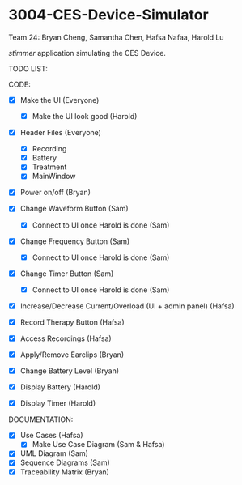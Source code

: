 # 3004-CES-Device-Simulator

Team 24: Bryan Cheng, Samantha Chen, Hafsa Nafaa, Harold Lu

_stimmer_ application simulating the CES Device.

TODO LIST:

CODE:
- [x] Make the UI (Everyone)
  - [x] Make the UI look good (Harold)
- [x] Header Files (Everyone)
  - [x] Recording 
  - [x] Battery
  - [x] Treatment
  - [x] MainWindow
- [x] Power on/off (Bryan)
- [x] Change Waveform Button (Sam)
  - [x] Connect to UI once Harold is done (Sam)
- [x] Change Frequency Button (Sam)
  - [x] Connect to UI once Harold is done (Sam)
- [x] Change Timer Button (Sam)
  - [x] Connect to UI once Harold is done (Sam)
- [x] Increase/Decrease Current/Overload (UI + admin panel) (Hafsa)
- [x] Record Therapy Button (Hafsa)
- [x] Access Recordings (Hafsa)
- [x] Apply/Remove Earclips (Bryan)
- [x] Change Battery Level (Bryan)
- [x] Display Battery (Harold)
- [x] Display Timer (Harold)


DOCUMENTATION:
- [x] Use Cases (Hafsa)
  - [x] Make Use Case Diagram (Sam & Hafsa)
- [x] UML Diagram (Sam)
- [x] Sequence Diagrams (Sam)
- [x] Traceability Matrix (Bryan)
